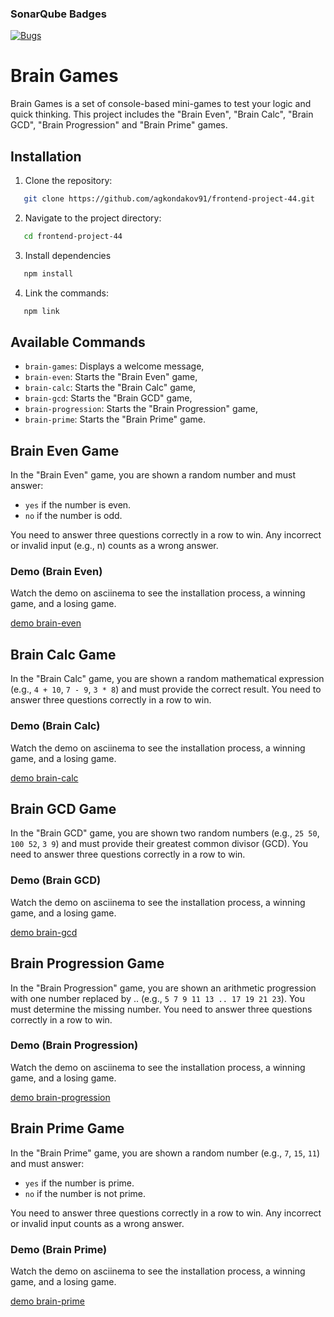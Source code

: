 ### SonarQube Badges

[![Bugs](https://sonarcloud.io/api/project_badges/measure?project=agkondakov91_frontend-project-44&metric=bugs)](https://sonarcloud.io/summary/new_code?id=agkondakov91_frontend-project-44)

# Brain Games

Brain Games is a set of console-based mini-games to test your logic and quick thinking.
This project includes the "Brain Even", "Brain Calc", "Brain GCD", "Brain Progression" and "Brain Prime" games.

## Installation

1. Clone the repository:

```bash
   git clone https://github.com/agkondakov91/frontend-project-44.git
```

2. Navigate to the project directory:

```bash
   cd frontend-project-44
```

3. Install dependencies

```bash
   npm install
```

4. Link the commands:

```bash
   npm link
```

## Available Commands

- `brain-games`: Displays a welcome message,
- `brain-even`: Starts the "Brain Even" game,
- `brain-calc`: Starts the "Brain Calc" game,
- `brain-gcd`: Starts the "Brain GCD" game,
- `brain-progression`: Starts the "Brain Progression" game,
- `brain-prime`: Starts the "Brain Prime" game.

## Brain Even Game

In the "Brain Even" game, you are shown a random number and must answer:

- `yes` if the number is even.
- `no` if the number is odd.

You need to answer three questions correctly in a row to win. Any incorrect or invalid input (e.g., n) counts as a wrong answer.

### Demo (Brain Even)

Watch the demo on asciinema to see the installation process, a winning game, and a losing game.

[demo brain-even](https://asciinema.org/a/h1Ys24z2zXYq2cGlsq2rFwVA6)

## Brain Calc Game

In the "Brain Calc" game, you are shown a random mathematical expression (e.g., `4 + 10`, `7 - 9`, `3 * 8`) and must provide the correct result. You need to answer three questions correctly in a row to win.

### Demo (Brain Calc)

Watch the demo on asciinema to see the installation process, a winning game, and a losing game.

[demo brain-calc](https://asciinema.org/a/LtMbdfIPcYtH8NRnZRW43cso5)

## Brain GCD Game

In the "Brain GCD" game, you are shown two random numbers (e.g., `25 50`, `100 52`, `3 9`) and must provide their greatest common divisor (GCD). You need to answer three questions correctly in a row to win.

### Demo (Brain GCD)

Watch the demo on asciinema to see the installation process, a winning game, and a losing game.

[demo brain-gcd](https://asciinema.org/a/YCOAPIdMQWOOuAGJhJh7uqvE3)

## Brain Progression Game

In the "Brain Progression" game, you are shown an arithmetic progression with one number replaced by .. (e.g., `5 7 9 11 13 .. 17 19 21 23`). You must determine the missing number. You need to answer three questions correctly in a row to win.

### Demo (Brain Progression)

Watch the demo on asciinema to see the installation process, a winning game, and a losing game.

[demo brain-progression](https://asciinema.org/a/IKdXJREyn0Ll5XN6IxweEKjjM)

## Brain Prime Game

In the "Brain Prime" game, you are shown a random number (e.g., `7`, `15`, `11`) and must answer:

- `yes` if the number is prime.
- `no` if the number is not prime.

You need to answer three questions correctly in a row to win. Any incorrect or invalid input counts as a wrong answer.

### Demo (Brain Prime)

Watch the demo on asciinema to see the installation process, a winning game, and a losing game.

[demo brain-prime](https://asciinema.org/a/biOOGyvuehQa62aRSimyxFYOu)

<!-- ### Hexlet tests and linter status:

[![Actions Status](https://github.com/agkondakov91/frontend-project-44/actions/workflows/hexlet-check.yml/badge.svg)](https://github.com/agkondakov91/frontend-project-44/actions) -->
